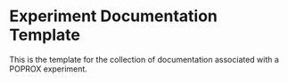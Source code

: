 # Experiment Documentation Template
This is the template for the collection of documentation associated with a POPROX experiment.


